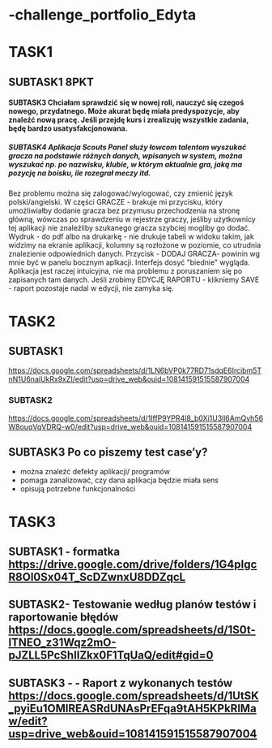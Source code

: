 # -challenge_portfolio_Edyta
# TASK1
## SUBTASK1 8PKT
#### SUBTASK3 Chciałam sprawdzić się w nowej roli, nauczyć się czegoś nowego, przydatnego. Może akurat będę miała predyspozycje, aby znaleźć nową pracę. Jeśli przejdę kurs i zrealizuję wszystkie zadania, będę bardzo usatysfakcjonowana.
##### SUBTASK4 Aplikacja **Scouts Panel** służy łowcom talentom wyszukać gracza na podstawie różnych danych, wpisanych w system, można wyszukać np. po nazwisku, klubie, w którym aktualnie gra, jaką ma pozycję na boisku, ile rozegrał meczy itd. 
Bez problemu można się zalogować/wylogować, czy zmienić język polski/angielski. W części GRACZE - brakuje mi przycisku, który umożliwiałby dodanie gracza bez przymusu przechodzenia na stronę główną, wówczas po sprawdzeniu w rejestrze graczy, jeśliby użytkownicy tej aplikacji nie znaleźliby szukanego gracza szybciej mogliby go dodać. Wydruk - do pdf albo na drukarkę -   nie drukuje tabeli w widoku takim, jak widzimy na ekranie aplikacji, kolumny są rozłożone w poziomie, co utrudnia znalezienie odpowiednich danych. Przycisk - DODAJ GRACZA- powinin wg mnie być w panelu bocznym aplkacji. Interfejs dosyć "biednie" wygląda. Aplikacja jest raczej intuicyjna, nie ma problemu z poruszaniem się po zapisanych tam danych. 
Jeśli zrobimy EDYCJĘ RAPORTU - klikniemy SAVE - raport pozostaje nadal w edycji, nie zamyka się. 

# TASK2
## SUBTASK1  
https://docs.google.com/spreadsheets/d/1LN6bVP0k77RD71sdqE6Ircibm5TnN1U6naiUkRx9xZI/edit?usp=drive_web&ouid=108141591515587907004

### SUBTASK2
https://docs.google.com/spreadsheets/d/1IffP9YPR4l8_b0Xi1U3ll6AmQyh56W8ouqVqVDRQ-w0/edit?usp=drive_web&ouid=108141591515587907004

## SUBTASK3  Po co piszemy test case’y?
- można znaleźć defekty aplikacji/ programów 
- pomaga zanalizować, czy dana aplikacja będzie miała sens 
- opisują potrzebne funkcjonalności 


# TASK3

## SUBTASK1 - formatka   https://drive.google.com/drive/folders/1G4pIgcR8Ol0Sx04T_ScDZwnxU8DDZqcL

## SUBTASK2- Testowanie według planów testów i raportowanie błędów   https://docs.google.com/spreadsheets/d/1S0t-lTNEO_z31Wqz2mO-pJZLL5PcShIIZkx0F1TqUaQ/edit#gid=0

## SUBTASK3 - - Raport z wykonanych testów   https://docs.google.com/spreadsheets/d/1UtSK_pyiEu1OMlREASRdUNAsPrEFqa9tAH5KPkRlMaw/edit?usp=drive_web&ouid=108141591515587907004
